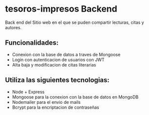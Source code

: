 # tesoros-impresos Backend

Back end del Sitio web en el que se puden compartir lecturas, citas y autores.

<h2>Funcionalidades:</h2>
<ul>
	<li>Conexion con la base de datos a traves de Mongoose</li>
	<li>Login con autenticacion de usuarios con JWT</li>
	<li>Alta baja y modificacion de  citas literarias</li>
</ul>

<h2>Utiliza las siguientes tecnologias:</h2>
<ul>
	<li>Node + Express</li>
	<li>Mongoose para la conexion con la base de datos en MongoDB</li>
	<li>Nodemailer para el envio de mails</li>
	<li>Bcrypt para la encriptacion de contraseñas</li>
</ul>
